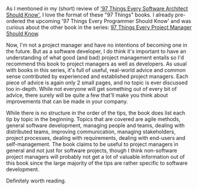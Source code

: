 As I mentioned in my (short) review of <a href="/blog/2009/03/book-review-97-things-every-software-architect-should-know/">'97 Things Every Software Architect Should Know'</a>, I love the format of these "97 Things" books.  I already pre-ordered the upcoming '97 Things Every Programmer Should Know' and was curious about the other book in the series: <a href="http://www.amazon.com/Things-Every-Project-Manager-Should/dp/0596804164/ref=sr_1_2?ie=UTF8&s=books&qid=1262105794&sr=8-2">97 Things Every Project Manager Should Know</a>.

Now, I'm not a project manager and have no intentions of becoming one in the future.  But as a software developer, I do think it's important to have an understanding of what good (and bad) project management entails so I'd recommend this book to project managers as well as developers.  As usual with books in this series, it's full of useful, real-world advice and common sense contributed by experienced and established project managers.  Each piece of advice is again only 2 small pages, and no topic is ever discussed too in-depth.  While not everyone will get something out of every bit of advice, there surely will be quite a few that'll make you think about improvements that can be made in your company.  

While there is no structure in the order of the tips, the book does list each tip by topic in the beginning.  Topics that are covered are agile methods, general software development, managing people and teams, dealing with distributed teams, improving communication, managing stakeholders, project processes, dealing with requirements, dealing with end-users and self-management.  The book claims to be useful to project managers in general and not just for software projects, though I think non-software project managers will probably not get a lot of valuable information out of this book since the large majority of the tips are rather specific to software development.

Definitely worth reading.